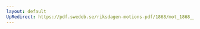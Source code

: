 ```yaml
---
layout: default
UpRedirect: https://pdf.swedeb.se/riksdagen-motions-pdf/1868/mot_1868__ak__00058/mot_1868__ak__00058_002.pdf
---
```

